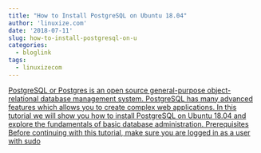```yaml
---
title: "How to Install PostgreSQL on Ubuntu 18.04"
author: 'linuxize.com'
date: '2018-07-11'
slug: how-to-install-postgresql-on-u
categories:
  - bloglink
tags:
  - linuxizecom
---
```


[PostgreSQL or Postgres is an open source general-purpose object-relational database management system. PostgreSQL has many advanced features which allows you to create complex web applications. In this tutorial we will show you how to install PostgreSQL on Ubuntu 18.04 and explore the fundamentals of basic database administration. Prerequisites Before continuing with this tutorial, make sure you are logged in as a user with sudo<i class="fas fa-external-link-alt"></i>](https://linuxize.com/post/how-to-install-postgresql-on-ubuntu-18-04/)

